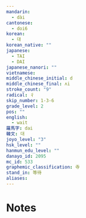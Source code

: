 ```yaml
---
mandarin:
  - dài
cantonese:
  - doi6
korean:
  - 대
korean_native: ""
japanese:
  - TAI
  - DAI
japanese_nanori: ""
vietnamese:
middle_chinese_initial: d
middle_chinese_final: ʌi
stroke_count: "9"
radical: 彳
skip_number: 1-3-6
grade_level: 2
pos: ""
english:
  - wait
羅馬字: dai
韓文: 대
joyo_level: "3"
hsk_level: ""
hanmun_edu_level: ""
danayo_id: 2095
mc_id: 533
graphemic_classification: 寺
stand_in: 等待
aliases:
---
```


# Notes
